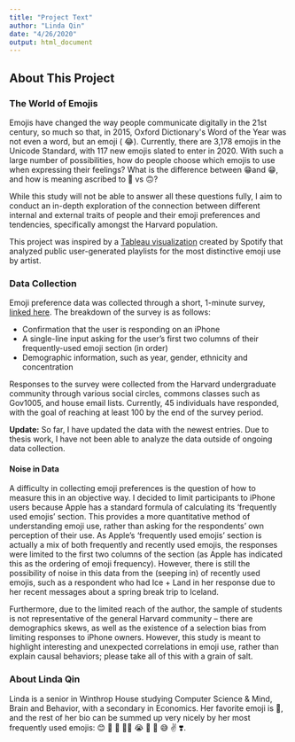 ```yaml
---
title: "Project Text"
author: "Linda Qin"
date: "4/26/2020"
output: html_document
---
```






## About This Project

### The World of Emojis

Emojis have changed the way people communicate digitally in the 21st century, so much so that, in 2015, Oxford Dictionary's Word of the Year was not even a word, but an emoji ( 😂). Currently, there are 3,178 emojis in the Unicode Standard, with 117 new emojis slated to enter in 2020. With such a large number of possibilities, how do people choose which emojis to use when expressing their feelings? What is the difference between 😁and 😁, and how is meaning ascribed to 🙂 vs 🙃? 

While this study will not be able to answer all these questions fully, I aim to conduct an in-depth exploration of the connection between different internal and external traits of people and their emoji preferences and tendencies, specifically amongst the Harvard population.

This project was inspired by a [Tableau visualization](https://public.tableau.com/views/TheEmojiofSpotifyArtists/DescribeArtists?:embed=y&:display_count=y&:origin=viz_share_link) created by Spotify that analyzed public user-generated playlists for the most distinctive emoji use by artist.

### Data Collection

Emoji preference data was collected through a short, 1-minute survey, [linked here](https://forms.gle/RkFXovkt3fNKgfga8). The breakdown of the survey is as follows:
- Confirmation that the user is responding on an iPhone
- A single-line input asking for the user’s first two columns of their frequently-used emoji section (in order)
- Demographic information, such as year, gender, ethnicity and concentration

Responses to the survey were collected from the Harvard undergraduate community through various social circles, commons classes such as Gov1005, and house email lists. Currently, 45 individuals have responded, with the goal of reaching at least 100 by the end of the survey period.

<b>Update:</b> So far, I have updated the data with the newest entries. Due to thesis work, I have not been able to analyze the data outside of ongoing data collection.

#### Noise in Data

A difficulty in collecting emoji preferences is the question of how to measure this in an objective way. I decided to limit participants to iPhone users because Apple has a standard formula of calculating its ‘frequently used emojis’ section. This provides a more quantitative method of understanding emoji use, rather than asking for the respondents’ own perception of their use. As Apple’s ‘frequently used emojis’ section is actually a mix of both frequently and recently used emojis, the responses were limited to the first two columns of the section (as Apple has indicated this as the ordering of emoji frequency). However, there is still the possibility of noise in this data from the (seeping in) of recently used emojis, such as a respondent who had Ice + Land in her response due to her recent messages about a spring break trip to Iceland. 

Furthermore, due to the limited reach of the author, the sample of students is not representative of the general Harvard community – there are demographics skews, as well as the existence of a selection bias from limiting responses to iPhone owners. However, this study is meant to highlight interesting and unexpected correlations in emoji use, rather than explain causal behaviors; please take all of this with a grain of salt.

### About Linda Qin

Linda is a senior in Winthrop House studying Computer Science & Mind, Brain and Behavior, with a secondary in Economics. Her favorite emoji is 🌚, and the rest of her bio can be summed up very nicely by her most frequently used emojis: 😊 🥺 👀 🙆‍♀️ 😭 🤧 🥰 😅 ✌️ ❣️.
